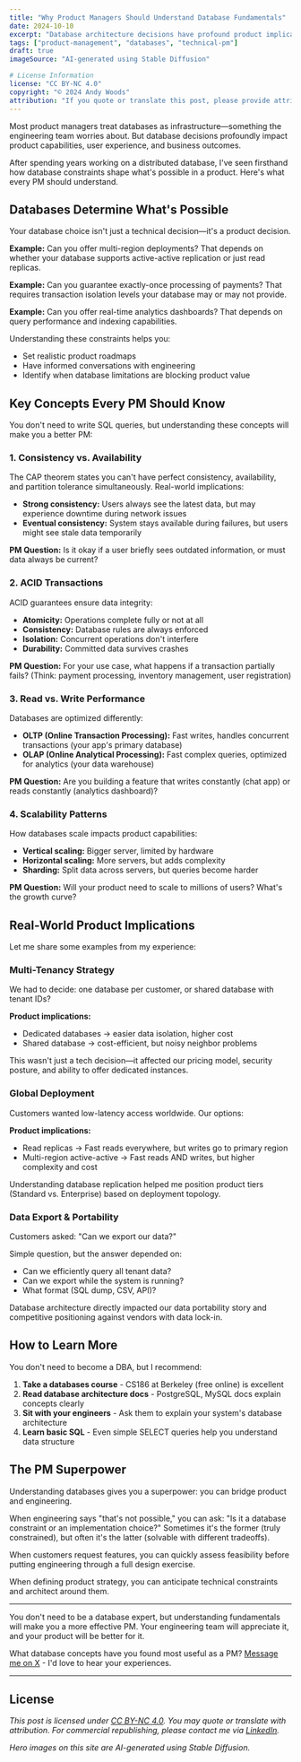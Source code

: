 ```yaml
---
title: "Why Product Managers Should Understand Database Fundamentals"
date: 2024-10-10
excerpt: "Database architecture decisions have profound product implications. Here's what every PM should know about databases, even if they're not technical."
tags: ["product-management", "databases", "technical-pm"]
draft: true
imageSource: "AI-generated using Stable Diffusion"

# License Information
license: "CC BY-NC 4.0"
copyright: "© 2024 Andy Woods"
attribution: "If you quote or translate this post, please provide attribution with a link back to the original at andywoods.me"
---
```


Most product managers treat databases as infrastructure—something the engineering team worries about. But database decisions profoundly impact product capabilities, user experience, and business outcomes.

After spending years working on a distributed database, I've seen firsthand how database constraints shape what's possible in a product. Here's what every PM should understand.

## Databases Determine What's Possible

Your database choice isn't just a technical decision—it's a product decision.

**Example:** Can you offer multi-region deployments? That depends on whether your database supports active-active replication or just read replicas.

**Example:** Can you guarantee exactly-once processing of payments? That requires transaction isolation levels your database may or may not provide.

**Example:** Can you offer real-time analytics dashboards? That depends on query performance and indexing capabilities.

Understanding these constraints helps you:
- Set realistic product roadmaps
- Have informed conversations with engineering
- Identify when database limitations are blocking product value

## Key Concepts Every PM Should Know

You don't need to write SQL queries, but understanding these concepts will make you a better PM:

### 1. Consistency vs. Availability

The CAP theorem states you can't have perfect consistency, availability, and partition tolerance simultaneously. Real-world implications:

- **Strong consistency:** Users always see the latest data, but may experience downtime during network issues
- **Eventual consistency:** System stays available during failures, but users might see stale data temporarily

**PM Question:** Is it okay if a user briefly sees outdated information, or must data always be current?

### 2. ACID Transactions

ACID guarantees ensure data integrity:
- **Atomicity:** Operations complete fully or not at all
- **Consistency:** Database rules are always enforced
- **Isolation:** Concurrent operations don't interfere
- **Durability:** Committed data survives crashes

**PM Question:** For your use case, what happens if a transaction partially fails? (Think: payment processing, inventory management, user registration)

### 3. Read vs. Write Performance

Databases are optimized differently:
- **OLTP (Online Transaction Processing):** Fast writes, handles concurrent transactions (your app's primary database)
- **OLAP (Online Analytical Processing):** Fast complex queries, optimized for analytics (your data warehouse)

**PM Question:** Are you building a feature that writes constantly (chat app) or reads constantly (analytics dashboard)?

### 4. Scalability Patterns

How databases scale impacts product capabilities:
- **Vertical scaling:** Bigger server, limited by hardware
- **Horizontal scaling:** More servers, but adds complexity
- **Sharding:** Split data across servers, but queries become harder

**PM Question:** Will your product need to scale to millions of users? What's the growth curve?

## Real-World Product Implications

Let me share some examples from my experience:

### Multi-Tenancy Strategy

We had to decide: one database per customer, or shared database with tenant IDs?

**Product implications:**
- Dedicated databases → easier data isolation, higher cost
- Shared database → cost-efficient, but noisy neighbor problems

This wasn't just a tech decision—it affected our pricing model, security posture, and ability to offer dedicated instances.

### Global Deployment

Customers wanted low-latency access worldwide. Our options:

**Product implications:**
- Read replicas → Fast reads everywhere, but writes go to primary region
- Multi-region active-active → Fast reads AND writes, but higher complexity and cost

Understanding database replication helped me position product tiers (Standard vs. Enterprise) based on deployment topology.

### Data Export & Portability

Customers asked: "Can we export our data?"

Simple question, but the answer depended on:
- Can we efficiently query all tenant data?
- Can we export while the system is running?
- What format (SQL dump, CSV, API)?

Database architecture directly impacted our data portability story and competitive positioning against vendors with data lock-in.

## How to Learn More

You don't need to become a DBA, but I recommend:

1. **Take a databases course** - CS186 at Berkeley (free online) is excellent
2. **Read database architecture docs** - PostgreSQL, MySQL docs explain concepts clearly
3. **Sit with your engineers** - Ask them to explain your system's database architecture
4. **Learn basic SQL** - Even simple SELECT queries help you understand data structure

## The PM Superpower

Understanding databases gives you a superpower: you can bridge product and engineering.

When engineering says "that's not possible," you can ask: "Is it a database constraint or an implementation choice?" Sometimes it's the former (truly constrained), but often it's the latter (solvable with different tradeoffs).

When customers request features, you can quickly assess feasibility before putting engineering through a full design exercise.

When defining product strategy, you can anticipate technical constraints and architect around them.

---

You don't need to be a database expert, but understanding fundamentals will make you a more effective PM. Your engineering team will appreciate it, and your product will be better for it.

What database concepts have you found most useful as a PM? [Message me on X](https://twitter.com/iamandywoods) - I'd love to hear your experiences.

---

## License

*This post is licensed under [CC BY-NC 4.0](https://creativecommons.org/licenses/by-nc/4.0/). You may quote or translate with attribution. For commercial republishing, please contact me via [LinkedIn](https://www.linkedin.com/in/andrewscottwoods/).*

*Hero images on this site are AI-generated using Stable Diffusion.*
